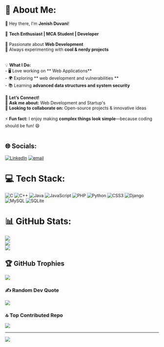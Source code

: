 # 💫 About Me:
👋 Hey there, I'm **Jenish Duvani**!  <br><br>🚀 **Tech Enthusiast | MCA Student | Developer**  <br><br>🔹 Passionate about **Web Development**  <br>🔹 Always experimenting with **cool & nerdy projects**  <br> <br><br>💡 **What I Do:**  <br>- 🖥️ Love working on ** Web Applications**  <br>- 🌍 Exploring ** web development and vulnerabilities **  <br>- 📚 Learning **advanced data structures and system security**  <br><br>💬 **Let’s Connect!**  <br>📌 **Ask me about:**   Web Development and Startup's  <br>📌 **Looking to collaborate on:** Open-source projects & innovative ideas  <br><br>⚡ **Fun fact:** I enjoy making **complex things look simple**—because coding should be fun! 😄  <br><br>


## 🌐 Socials:
[![LinkedIn](https://img.shields.io/badge/LinkedIn-%230077B5.svg?logo=linkedin&logoColor=white)](https://linkedin.com/in/jenish-duvani) [![email](https://img.shields.io/badge/Email-D14836?logo=gmail&logoColor=white)](mailto:jenish.work.duvani@gmail.com) 

# 💻 Tech Stack:
![C](https://img.shields.io/badge/c-%2300599C.svg?style=flat&logo=c&logoColor=white) ![C++](https://img.shields.io/badge/c++-%2300599C.svg?style=flat&logo=c%2B%2B&logoColor=white) ![Java](https://img.shields.io/badge/java-%23ED8B00.svg?style=flat&logo=openjdk&logoColor=white) ![JavaScript](https://img.shields.io/badge/javascript-%23323330.svg?style=flat&logo=javascript&logoColor=%23F7DF1E) ![PHP](https://img.shields.io/badge/php-%23777BB4.svg?style=flat&logo=php&logoColor=white) ![Python](https://img.shields.io/badge/python-3670A0?style=flat&logo=python&logoColor=ffdd54) ![CSS3](https://img.shields.io/badge/css3-%231572B6.svg?style=flat&logo=css3&logoColor=white) ![Django](https://img.shields.io/badge/django-%23092E20.svg?style=flat&logo=django&logoColor=white) ![MySQL](https://img.shields.io/badge/mysql-4479A1.svg?style=flat&logo=mysql&logoColor=white) ![SQLite](https://img.shields.io/badge/sqlite-%2307405e.svg?style=flat&logo=sqlite&logoColor=white)
# 📊 GitHub Stats:
![](https://github-readme-stats.vercel.app/api?username=JenishDuvani&theme=dracula&hide_border=true&include_all_commits=true&count_private=true)<br/>
![](https://github-readme-streak-stats.herokuapp.com/?user=JenishDuvani&theme=dracula&hide_border=true)<br/>
![](https://github-readme-stats.vercel.app/api/top-langs/?username=JenishDuvani&theme=dracula&hide_border=true&include_all_commits=true&count_private=true&layout=compact)

## 🏆 GitHub Trophies
![](https://github-profile-trophy.vercel.app/?username=JenishDuvani&theme=dracula&no-frame=false&no-bg=false&margin-w=4)

### ✍️ Random Dev Quote
![](https://quotes-github-readme.vercel.app/api?type=vetical&theme=tokyonight)

### 🔝 Top Contributed Repo
![](https://github-contributor-stats.vercel.app/api?username=JenishDuvani&limit=5&theme=dark&combine_all_yearly_contributions=true)

---
[![](https://visitcount.itsvg.in/api?id=JenishDuvani&icon=0&color=0)](https://visitcount.itsvg.in)

<!-- Proudly created with GPRM ( https://gprm.itsvg.in ) -->
